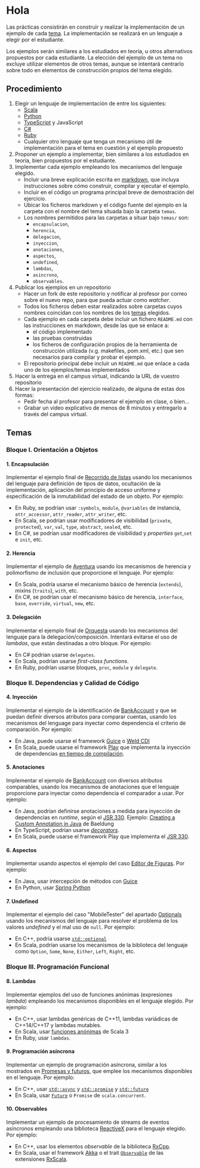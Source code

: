 # Hola

Las prácticas consistirán en construir y realizar la implementación de un ejemplo de cada [tema](/temas). La implementación se realizará en un lenguaje a elegir por el estudiante.

Los ejemplos serán similares a los estudiados en teoría, u otros alternativos propuestos por cada estudiante. La elección del ejemplo de un tema no excluye utilizar elementos de otros temas, aunque se intentará centrarlo sobre todo en elementos de construcción propios del tema elegido.

## Procedimiento

1. Elegir un lenguaje de implementación de entre los siguientes:
   - [Scala](https://www.scala-lang.org/)
   - [Python](https://www.python.org/)
   - [TypeScript](https://www.typescriptlang.org/) y JavaScript
   - [C#](https://docs.microsoft.com/en-us/dotnet/csharp/)
   - [Ruby](https://www.ruby-lang.org/)
   - Cualquier otro lenguaje que tenga un mecanismo útil de implementación para el tema en cuestión y el ejemplo propuesto
2. Proponer un ejemplo a implementar, bien similares a los estudiados en teoría, bien propuestos por el estudiante. 
3. Implementar cada ejemplo empleando los mecanismos del lenguaje elegido.
   - Incluir una breve explicación escrita en [markdown](https://en.wikipedia.org/wiki/Markdown), que incluya instrucciones sobre cómo construir, compilar y ejecutar el ejemplo.
   - Incluir en el código un programa principal breve de demostración del ejercicio.
   - Ubicar los ficheros markdown y el código fuente del ejemplo en la carpeta con el nombre del tema situada bajo la carpeta `temas`.
   - Los nombres permitidos para las carpetas a situar bajo `temas/` son: 
     - `encapsulacion`,
     - `herencia`,
     - `delegacion`,
     - `inyeccion`,
     - `anotaciones`,
     - `aspectos`,
     - `undefined`,
     - `lambdas`,
     - `asincrono`,
     - `observables`.
4. Publicar los ejemplos en un repositorio
   - Hacer un fork de este repositorio y notificar al profesor por correo sobre el nuevo repo, para que pueda actuar como _watcher_.
   - Todos los ficheros deben estar realizados sobre carpetas cuyos nombres coincidan con los nombres de los [temas](#temas) elegidos.
   - Cada ejemplo en cada carpeta debe incluir un fichero `README.md` con las instrucciones en markdown, desde las que se enlace a:
     - el código implementado
     - las pruebas construidas
     - los ficheros de configuración propios de la herramienta de construcción utilizada (v.g. makefiles, pom.xml, etc.) que sen necesarios para compilar y probar el ejemplo.
   - El repositorio principal debe incluir un `README.md` que enlace a cada uno de los ejemplos/temas implementados
5. Hacer la entrega en el campus virtual, indicando la URL de vuestro repositorio
6. Hacer la presentación del ejercicio realizado, de alguna de estas dos formas:
    - Pedir fecha al profesor para presentar el ejemplo en clase, o bien...
    - Grabar un video explicativo de menos de 8 minutos y entregarlo a través del campus virtual.

## Temas

### Bloque I. Orientación a Objetos

#### 1. Encapsulación

Implementar el ejemplo final de [Recorrido de listas](http://dodero.github.io/iiss/iiss-oop-1/#implementacion-alternativa-lista-v04) usando los mecanismos del lenguaje para definición de tipos de datos, ocultación de la implementación, aplicación del principio de acceso uniforme y especificación de la inmutabilidad del estado de un objeto. Por ejemplo:

- En Ruby, se podrían usar `:symbols`, `module`, `@variables` de instancia, `attr_accessor`, `attr_reader`, `attr_writer`, etc.
- En Scala, se podrían usar modificadores de visibilidad (`private`, `protected`), `var`, `val`, `type`, `abstract`, `sealed`, etc.
- En C#, se podrían usar modificadores de visibilidad y _properties_ `get`,`set` e `init`, etc.

#### 2. Herencia

Implementar el ejemplo de [Aventura](http://dodero.github.io/iiss/iiss-oop-1/#ejemplo-aventura-v01) usando los mecanismos de herencia y polimorfismo de inclusión que proporcione el lenguaje. Por ejemplo:

- En Scala, podría usarse el mecanismo básico de herencia (`extends`), mixins (`traits`), `with`, etc.
- En C#, se podrían usar el mecanismo básico de herencia, `interface`, `base`, `override`, `virtual`, `new`, etc.

#### 3. Delegación 

Implementar el ejemplo final de [Orquesta](http://dodero.github.io/iiss/iiss-oop-2/#implementacion-alternativa-orquesta-v06) usando los mecanismos del lenguaje para la delegación/composición. Intentará evitarse el uso de _lambdas_, que están destinadas a otro bloque. Por ejemplo:

- En C# podrían usarse `delegates`.
- En Scala, podrían usarse _first-class functions_.
- En Ruby, podrían usarse bloques, `proc`, `module` y `delegate`.


### Bloque II. Dependencias y Calidad de Código

#### 4. Inyección

 Implementar el ejemplo de la identificación de [BankAccount](http://dodero.github.io/iiss/iiss-oop-3/#ejercicio-identificador-de-bankaccount-con-inyeccion-de-dependencias) y que se puedan definir diversos atributos para comparar cuentas, usando los mecanismos del lenguage para inyectar como dependencia el criterio de comparación. Por ejemplo:
 
- En Java, puede usarse el framework [Guice](https://github.com/google/guice/wiki/) o [Weld CDI](http://weld.cdi-spec.org/)
- En Scala, puede usarse el framework [Play](https://www.playframework.com/) que implementa la inyección de dependencias [en tiempo de compilación](https://www.playframework.com/documentation/2.8.x/ScalaCompileTimeDependencyInjection).

#### 5. Anotaciones

Implementar el ejemplo de [BankAccount](http://dodero.github.io/iiss/iiss-oop-3/#ejercicio-identificador-de-bankaccount-con-inyeccion-de-dependencias) con diversos atributos comparables, usando los  mecanismos de anotaciones que el lenguaje proporcione para inyectar como dependencia el comparador a usar. Por ejemplo:

- En Java, podrían definirse anotaciones a medida para inyección de dependencias en _runtime_, según el [JSR 330](http://javax-inject.github.io/javax-inject/). Ejemplo: [Creating a Custom Annotation in Java](http://baeldung.com/java-custom-annotation) de Baeldung
- En TypeScript, podrían usarse [_decorators_](https://www.typescriptlang.org/docs/handbook/decorators.html).
- En Scala, puede usarse el framework Play que implementa el [JSR 330](http://javax-inject.github.io/javax-inject/).

#### 6. Aspectos

Implementar usando aspectos el ejemplo del caso [Editor de Figuras](http://dodero.github.io/iiss/iiss-aop/#caso-5-editor-de-figuras). Por ejemplo:

- En Java, usar intercepción de métodos con [Guice](https://github.com/google/guice/wiki/AOP)
- En Python, usar [Spring Python](https://docs.spring.io/spring-python/1.2.x/sphinx/html/aop.html#aspect-oriented-programming)

#### 7. Undefined

Implementar el ejemplo del caso "MobileTester" del apartado [Optionals](http://dodero.github.io/iiss/iiss-err/#optionals) usando los mecanismos del lenguaje para resolver el problema de los valores _undefined_ y el mal uso de `null`. Por ejemplo:

- En C++, podría usarse [`std::optional`]((https://en.cppreference.com/w/cpp/utility/optional))
- En Scala, podrían usarse los mecanismos de la biblioteca del lenguaje como `Option`, `Some`, `None`, `Either`, `Left`, `Right`, etc.

### Bloque III. Programación Funcional

#### 8. Lambdas

Implementar ejemplos del uso de funciones anónimas (expresiones _lambda_) empleando los mecanismos disponibles en el lenguaje elegido. Por ejemplo:

- En C++, usar lambdas genéricas de C++11, lambdas variádicas de C++14/C++17 y lambdas mutables.
- En Scala, usar [funciones anónimas](https://docs.scala-lang.org/scala3/book/fun-anonymous-functions.html) de Scala 3
- En Ruby, usar `lambdas`.

#### 9. Programación asíncrona

Implementar un ejemplo de programación asíncrona, similar a los mostrados en [Promesas y futuros](http://dodero.github.io/iiss/iiss-evp-2/#promesas), que emplee los mecanismos disponibles en el lenguaje. Por ejemplo:

- En C++, usar [`std::async`](https://en.cppreference.com/w/cpp/thread/async) y [`std::promise`](https://en.cppreference.com/w/cpp/thread/promise) y [`std::future`](https://en.cppreference.com/w/cpp/thread/future)
- En Scala, usar [`Future`](https://docs.scala-lang.org/overviews/core/futures.html) o `Promise` de `scala.concurrent`.

#### 10. Observables

Implementar un ejemplo de procesamiento de streams de eventos asíncronos empleando una biblioteca [ReactiveX](http://reactivex.io/intro.html) para el lenguaje elegido. Por ejemplo:
 
- En C++, usar los elementos _observable_ de la biblioteca [RxCpp](http://reactivex.io/RxCpp/index.html).
- En Scala, usar el framework [Akka](https://akka.io/) o el trait [`Observable`](https://reactivex.io/rxscala/scaladoc/index.html#rx.lang.scala.Observable) de las extensiones [RxScala](https://reactivex.io/rxscala/).

